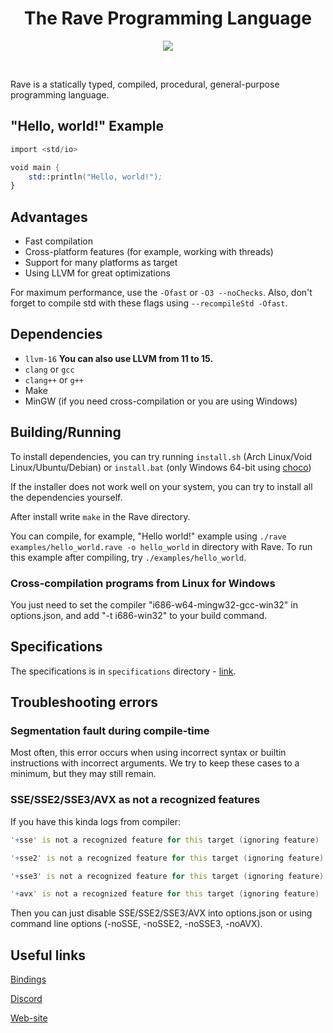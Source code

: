 <h1 align="center">The Rave Programming Language</h1>
<p align="center">
<a href="https://github.com/Ttimofeyka/Rave/releases/latest">
    <img src="https://img.shields.io/github/v/release/Ttimofeyka/Rave.svg">
</a>
</p>
<br/>

Rave is a statically typed, compiled, procedural, general-purpose programming language.

## "Hello, world!" Example

```nasm
import <std/io>

void main {
    std::println("Hello, world!");
}
```

## Advantages

* Fast compilation
* Cross-platform features (for example, working with threads)
* Support for many platforms as target
* Using LLVM for great optimizations

For maximum performance, use the `-Ofast` or `-O3 --noChecks`. Also, don't forget to compile std with these flags using `--recompileStd -Ofast`.

## Dependencies

* `llvm-16`
**You can also use LLVM from 11 to 15.**
* `clang` or `gcc`
* `clang++` or `g++`
* Make
* MinGW (if you need cross-compilation or you are using Windows)

## Building/Running

To install dependencies, you can try running `install.sh` (Arch Linux/Void Linux/Ubuntu/Debian) or `install.bat` (only Windows 64-bit using [choco](https://chocolatey.org))

If the installer does not work well on your system, you can try to install all the dependencies yourself.

After install write `make` in the Rave directory.

You can compile, for example, "Hello world!" example using `./rave examples/hello_world.rave -o hello_world` in directory with Rave.
To run this example after compiling, try `./examples/hello_world`.

### Cross-compilation programs from Linux for Windows

You just need to set the compiler "i686-w64-mingw32-gcc-win32" in options.json, and add "-t i686-win32" to your build command.

## Specifications

The specifications is in `specifications` directory - [link](https://github.com/Ttimofeyka/Rave/blob/main/specifications/intro.md).

## Troubleshooting errors

### Segmentation fault during compile-time

Most often, this error occurs when using incorrect syntax or builtin instructions with incorrect arguments.
We try to keep these cases to a minimum, but they may still remain.

### SSE/SSE2/SSE3/AVX as not a recognized features

If you have this kinda logs from compiler:

```d
'+sse' is not a recognized feature for this target (ignoring feature)

'+sse2' is not a recognized feature for this target (ignoring feature)

'+sse3' is not a recognized feature for this target (ignoring feature)

'+avx' is not a recognized feature for this target (ignoring feature)
```

Then you can just disable SSE/SSE2/SSE3/AVX into options.json or using command line options (-noSSE, -noSSE2, -noSSE3, -noAVX).

## Useful links

<a href="https://github.com/Ttimofeyka/Rave/blob/main/bindings.md">Bindings</a>

<a href="https://discord.gg/AfEtyArvsM">Discord</a>

<a href="https://ravelang.space">Web-site</a>